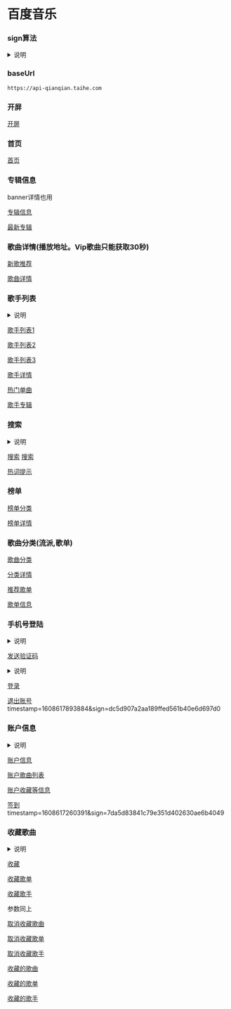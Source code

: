 # **百度音乐**

### sign算法

<details>
<summary>说明</summary>

```kotlin
val params = "params1=测试&params2=测试2"
private fun sign(params: String): String {
    val secret = "0b50b02fd0d73a9c4c8c3a781c30845f"
    val data = "$params$secret"
    return MD5.md5(data)
}
```

</details>

### baseUrl

`https://api-qianqian.taihe.com`

### 开屏

[开屏](https://api-qianqian.taihe.com/v1/ad/openscreen?timestamp=1608603519533&sign=febf6df8fea2bd6addc9e16411c111d5)

### 首页

[首页](https://api-qianqian.taihe.com/v1/index?timestamp=1608603521586&sign=becf73087ed10283ff94b7bde16e3aff)

### 专辑信息

banner详情也用

[专辑信息](https://api-qianqian.taihe.com/v1/album/info?albumAssetCode=P10003604399&timestamp=1608606628078&sign=a757abb7ed6d515d297ea1b55e6cd84b)

[最新专辑](https://api-qianqian.taihe.com/v1/album/list?pageNo=1&pageSize=20&timestamp=1608613949638&sign=0b6610139ef5f8e6fc1131ff436829b7)

### 歌曲详情(播放地址。Vip歌曲只能获取30秒)

[新歌推荐](https://api-qianqian.taihe.com/v1/song/list?pageNo=1&pageSize=20&timestamp=1608614160873&sign=09a0a2d0c4007ae4bc30151a46766e83)

[歌曲详情](https://api-qianqian.taihe.com/v1/song/tracklink?TSID=T10058580675&timestamp=1608606920969&sign=dde6cc223c9a02f798cd232becea2053)

### 歌手列表

<details>
  <summary>说明</summary>

请求头加入，不然无法获取全部歌手

from: android

搜索参数

artistRegion=内地、港台、欧美、韩国、日本、其他

artistGender=男、女、组合、乐队

pageNo=1

pageSize=30

</details>

[歌手列表1](https://api-qianqian.taihe.com/v1/artist/list?timestamp=1608607509776&sign=69616a77c866f0987704696179c2c08a)

[歌手列表2](https://api-qianqian.taihe.com/v1/artist/list?artistRegion=内地&pageNo=1&pageSize=30&timestamp=1608607779186&sign=0d80138dfaa706342d908bf46951395a)

[歌手列表3](https://api-qianqian.taihe.com/v1/artist/list?artistGender=男&artistRegion=内地&pageNo=1&pageSize=30&timestamp=1608607839041&sign=9b78240a447dae931f4018a0eab68dbe)

[歌手详情](https://api-qianqian.taihe.com/v1/artist/info?artistCode=A10047720&timestamp=1608609366066&sign=b10c72f412848f0d5800a774524054ef)

[热门单曲](https://api-qianqian.taihe.com/v1/artist/song?artistCode=A10047720&pageNo=1&pageSize=20&timestamp=1608609557892&sign=0e72180cb0aa7cebfbc70d2e84306b7a)

[歌手专辑](https://api-qianqian.taihe.com/v1/artist/album?artistCode=A10047720&pageNo=1&pageSize=20&timestamp=1608609557916&sign=b8fbfa18f5fde470c9317d402384d313)

### 搜索

<details>
  <summary>说明</summary>
type:
0全部、1单曲、3专辑、2歌手

0没有分页，其他有 pageNo、pageSize
</details>


[搜索](https://api-qianqian.taihe.com/v1/search?timestamp=1608608525310&type=0&word=%E8%96%9B%E4%B9%8B%E8%B0%A6&sign=b932c0e706d38c28bb8251869aa52949)
[搜索](https://api-qianqian.taihe.com/v1/search?pageNo=1&pageSize=20&timestamp=1608859692317&type=1&word=%E8%96%9B%E4%B9%8B%E8%B0%A6&sign=09cff6888257567afba7257c54d7f8cb)

[热词提示](https://api-qianqian.taihe.com/v1/search/sug?timestamp=1608616072902&word=wohewode&sign=79fa197ba1437570fd708bfb3a351042)

### 榜单

[榜单分类](https://api-qianqian.taihe.com/v1/bd/category?timestamp=1608613635960&sign=2b7715385a3df8c8152a8ff2af989b1c)

[榜单详情](https://api-qianqian.taihe.com/v1/bd/list?bdid=257851&pageNo=1&pageSize=20&timestamp=1608613636150&sign=59546b23c1dcbfeb70ab0e1d962661af)

### 歌曲分类(流派,歌单)

[歌曲分类](https://api-qianqian.taihe.com/v1/tracklist/category?timestamp=1608613815703&sign=88f1f4559cb9e65553707b8ff72044c0)

[分类详情](https://api-qianqian.taihe.com/v1/tracklist/list?pageNo=1&pageSize=20&subCateId=2368&timestamp=1608613879054&sign=dd3e0907c6ec357a999685642a74ec36)

[推荐歌单](https://api-qianqian.taihe.com/v1/tracklist/list?pageNo=1&pageSize=20&timestamp=1608614026245&sign=e246ddb81e2b7e6c7f4e7e330dd47a2e)

[歌单信息](https://api-qianqian.taihe.com/v1/tracklist/info?id=271333&pageNo=1&pageSize=50&timestamp=1608606764153&sign=728e88732853e8cff260fc9893fa9ed3)

### 手机号登陆

<details>
  <summary>说明</summary>
post请求

phone=18612345678

randstr=@arV(貌似随机值，不知道啥用)

暂时不知道计算方法，(貌似没啥用，去掉也能发送短信)
ticket=t03KZbFM9PLpwVKp9VtrKDy28GNMvby8kxub07GvXqAVOtieIjlWRgO5oIJsJg6wDTg331ckmu1hjhAM1XHrRH5IOcsPZAXqzEAu6XkImoSaTBgHCqf7a5vsQ**

timestamp=1608614495995

sign=b0e11dddd
</details>


[发送验证码](https://api-qianqian.taihe.com/v1/oauth/send_sms)

<details>
  <summary>说明</summary>
post请求(表单)

code=4806

phone=18612345678

timestamp=1608614552585

sign=4504ce8758f402ddd
</details>


[登录](https://api-qianqian.taihe.com/v1/oauth/login)

[退出账号](https://api-qianqian.taihe.com/v1/account/logout)
timestamp=1608617893884&sign=dc5d907a2aa189ffed561b40e6d697d0

### 账户信息

<details>
<summary>说明</summary>
请求头放入authorization,这个是在登录之后返回的

`authorization:access_token ZGU1JTljMjBkOTZmODQyNzQ4N2NzMzQyMzM5YjYxMzM=`
</details>

[账户信息](https://api-qianqian.taihe.com/v1/account/info?timestamp=1608614552995&sign=9bdbaa168656cf59087b814767d0aa3e)

[账户歌曲列表](https://api-qianqian.taihe.com/v1/account/songlist?pageNo=1&pageSize=20&timestamp=1608617256944&sign=c9316dff33e92092120a5e068267ef36)

[账户收藏等信息](https://api-qianqian.taihe.com/v1/account/amount?timestamp=1608617256951&sign=9bdd3cae6d72e46cac33b5fc97312ae6)


[签到](https://api-qianqian.taihe.com/v1/user/points/signin)
timestamp=1608617260391&sign=7da5d83841c79e351d402630ae6b4049
### 收藏歌曲

<details>
<summary>说明</summary>
参数

code=T10058580675&timestamp=1608614553008&sign=8ee2bb7c11115cee8b2f81d8402e50cd
</details>

[收藏](https://api-qianqian.taihe.com/v1/favorite/song/create)

[收藏歌单](https://api-qianqian.taihe.com/v1/favorite/tracklist/create)

[收藏歌手](https://api-qianqian.taihe.com/v1/favorite/artist/create)


参数同上

[取消收藏歌曲](https://api-qianqian.taihe.com/v1/favorite/song/delete)

[取消收藏歌单](https://api-qianqian.taihe.com/v1/favorite/tracklist/delete)

[取消收藏歌手](https://api-qianqian.taihe.com/v1/favorite/artist/delete)

[收藏的歌曲](https://api-qianqian.taihe.com/v1/favorite/song?pageNo=1&pageSize=20&timestamp=1608617478775&sign=840a0174fd7b58a29480972cd75bf192)

[收藏的歌单](https://api-qianqian.taihe.com/v1/favorite/tracklist?pageNo=1&pageSize=50&timestamp=1608617576648&sign=2ad241d8819df3b9178f07c6aa5a8bfa)

[收藏的歌手](https://api-qianqian.taihe.com/v1/favorite/artist?pageNo=1&pageSize=20&timestamp=1608617620372&sign=872a52902a211a8946cb65ed43d8388c)

